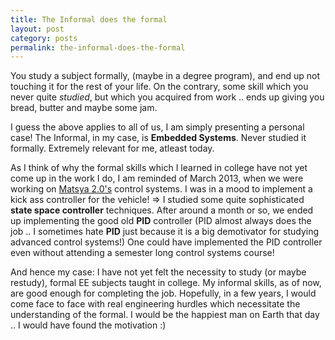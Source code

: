 ```yaml
---
title: The Informal does the formal
layout: post
category: posts
permalink: the-informal-does-the-formal
---
```


You study a subject formally, (maybe in a degree program), and end up not touching it for the rest of your life. On the contrary, some skill which you never quite *studied*, but which you acquired from work  .. ends up giving you bread, butter and maybe some jam.

I guess the above applies to all of us, I am simply presenting a personal case! The Informal, in my case, is **Embedded Systems**. Never studied it formally. Extremely relevant for me, atleast today. 

As I think of why the formal skills which I learned in college have not yet come up in the work I do, I am reminded of March 2013, when we were working on [Matsya 2.0's](2013-07-21-matsya-an-autonomous-underwater-vehicle.html) control systems. I was in a mood to implement a kick ass controller for the vehicle! => I studied some quite sophisticated **state space controller** techniques. After around a month or so, we ended up implementing the good old **PID** controller (PID almost always does the job .. I sometimes hate **PID** just because it is a big demotivator for studying advanced control systems!) One could have implemented the PID controller even without attending a semester long control systems course!

And hence my case: I have not yet felt the necessity to study (or maybe restudy), formal EE subjects taught in college. My informal skills, as of now, are good enough for completing the job. Hopefully, in a few years, I would come face to face with real engineering hurdles which necessitate the understanding of the formal. I would be the happiest man on Earth that day .. I would have found the motivation :)
